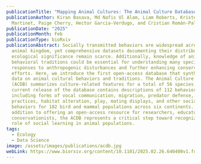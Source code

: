 ```yaml
---
publicationTitle: "Mapping Animal Cultures: The Animal Culture Database (ACDB)"
publicationAuthor: Kiran Basava, Md Nafis Ul Alam, Liam Roberts, Kristen
  Martinet, Paige Cherry, Hector Garcia-Verdugo, and Cristian Román-Palacios
publicationDate: "2025"
publicationMonth: Feb
publicationType: bioRxiv
publicationAbstract: Socially transmitted behaviors are widespread across the
  animal kingdom, yet comprehensive datasets documenting their distribution and
  ecological significance remain scarce. Additionally, knowledge of animal
  behavioral traditions could be essential for understanding many species’
  responses to anthropogenic disturbances and further enhancing conservation
  efforts. Here, we introduce the first open-access database that synthesizes
  data on animal cultural behaviors and traditions. The Animal Culture Database
  (ACDB) summarizes culture-related features for a total of 56 species. The
  current release of the database contains descriptions of 112 behaviors
  including forms of vocal communication, migration, predator defense, foraging
  practices, habitat alteration, play, mating displays, and other social
  behaviors for 102 bird and mammal populations across six continents. In
  addition to offering an open-access resource for researchers, educators, and
  conservationists, the ACDB represents a critical step toward recognizing the
  role of social learning in animal populations.
tags:
  - Ecology
  - Data Science
image: /assets/images/publications/acdb.jpg
webLink: https://www.biorxiv.org/content/10.1101/2025.02.26.640400v1.full
---
```

